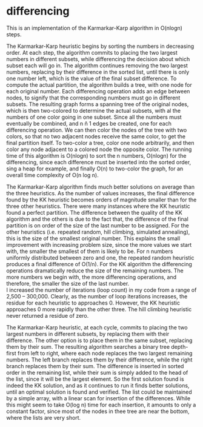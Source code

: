 differencing
============


This is an implementation of the Karmarkar-Karp algorithm in O(nlogn) steps.

The Karmarkar-Karp heuristic begins by sorting the numbers in decreasing order.  At each step, the algorithm commits to placing the two largest numbers in different subsets, while differencing the decision about which subset each will go in.  The algorithm continues removing the two largest numbers, replacing by their difference in the sorted list, until there is only one number left, which is the value of the final subset difference.
To compute the actual partition, the algorithm builds a tree, with one node for each original number.  Each differencing operation adds an edge between nodes, to signify that the corresponding numbers must go in different subsets.  The resulting graph forms a spanning tree of the original nodes, which is then two-colored to determine the actual subsets, with al the numbers of one color going in one subset.  Since all the numbers must eventually be combined, and n ñ 1 edges be created, one for each differencing operation.  We can then color the nodes of the tree with two colors, so that no two adjacent nodes receive the same color, to get the final partition itself.  To two-color a tree, color one node arbitrarily, and then color any node adjacent to a colored node the opposite color.
The running time of this algorithm is O(nlogn) to sort the n numbers, O(nlogn) for the differencing, since each difference must be inserted into the sorted order, sing a heap for example, and finally O(n) to two-color the graph, for an overall time complexity of O(n log n).

The Karmarkar-Karp algorithm finds much better solutions on average than the three heuristics.  As the number of values increases, the final difference found by the KK heuristic becomes orders of magnitude smaller than for the three other heuristics.  There were many instances where the KK heuristic found a perfect partition.
The difference between the quality of the KK algorithm and the others is due to the fact that, the difference of the final partition is on order of the size of the last number to be assigned.  For the other heuristics (i.e. repeated random, hill climbing, simulated annealing), this is the size of the smallest original number.  This explains the small improvement with increasing problem size, since the more values we start with, the smaller the smallest of them is likely to be.  For n numbers uniformly distributed between zero and one, the repeated random heuristic produces a final difference of O(1/n).
For the KK algorithm the differencing operations dramatically reduce the size of the remaining numbers.  The more numbers we begin with, the more differencing operations, and therefore, the smaller the size of the last number.  
I increased the number of iterations (loop count) in my code from a range of 2,500 – 300,000. Clearly, as the number of loop iterations increases, the residue for each heuristic to approaches 0.  However, the KK heuristic approaches 0 more rapidly than the other three.  The hill climbing heuristic never returned a residue of zero.

The Karmarkar-Karp heuristic, at each cycle, commits to placing the two largest numbers in different subsets, by replacing them with their difference.  The other option is to place them in the same subset, replacing them by their sum.  The resulting algorithm searches a binary tree depth-first from left to right, where each node replaces the two largest remaining numbers.  The left branch replaces them by their difference, while the right branch replaces them by their sum.  The difference is inserted in sorted order in the remaining list, while their sum is simply added to the head of the list, since it will be the largest element.  So the first solution found is indeed the KK solution, and as it continues to run it finds better solutions, until an optimal solution is found and verified.
The list could be maintained by a simple array, with a linear scan for insertion of the differences.  While this might seem to take O(log n) time for each insertion, it amounts to only a constant factor, since most of the nodes in thee tree are near the bottom, where the lists are very short.
